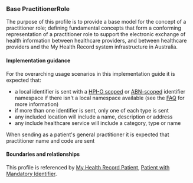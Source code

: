 ### Base PractitionerRole
The purpose of this profile is to provide a base model for the concept of a practitioner role; defining fundamental concepts that form a conforming representation of a practitioner role to support the electronic exchange of health information between healthcare providers, and between healthcare providers and the My Health Record system infrastructure in Australia.

#### Implementation guidance
For the overarching usage scenarios in this implementation guide it is expected that:
<ul> 
    <li>a local identifier is sent with a <a href="http://ns.electronichealth.net.au/id/hpio-scoped/service-provider-individual/1.0/index.html">HPI-O scoped</a> or <a href="http://ns.electronichealth.net.au/id/abn-scoped/service-provider-individual/1.0/index.html">ABN-scoped</a> identifier namespace if there isn't a local namespace available (see the <a href="https://github.com/AuDigitalHealth/ci-fhir-r4/wiki/Frequently-Asked-Questions">FAQ</a> for more information)</li>
    <li>if more than one identifier is sent, only one of each type is sent</li>
    <li>any included location will include a name, description or address</li>
    <li>any include healthcare service will include a category, type or name</li>
</ul>

When sending as a patient's general practitioner it is expected that practitioner name and code are sent

#### Boundaries and relationships

This profile is referenced by 
[My Health Record Patient](StructureDefinition-patient-mhr-1.html),
[Patient with Mandatory Identifier](StructureDefinition-patient-ident-1.html).